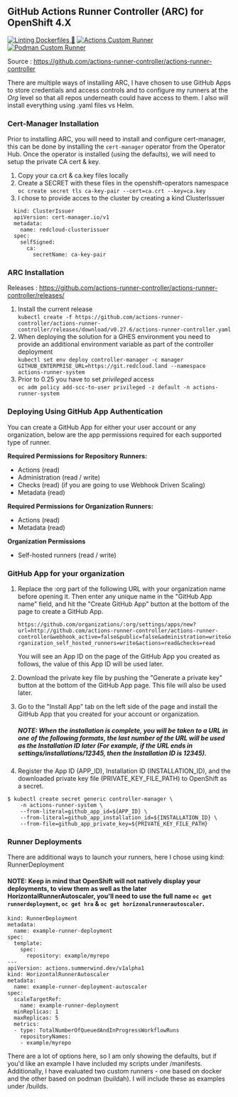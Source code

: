 ## GitHub Actions Runner Controller (ARC) for OpenShift 4.X
[![Linting Dockerfiles 🐳](https://github.com/ocpdude/actions-runner-controller/actions/workflows/docker-linter.yaml/badge.svg)](https://github.com/ocpdude/actions-runner-controller/actions/workflows/docker-linter.yaml) [![Actions Custom Runner](https://github.com/ocpdude/actions-runner-controller/actions/workflows/actions-custom-runner.yaml/badge.svg)](https://github.com/ocpdude/actions-runner-controller/actions/workflows/actions-custom-runner.yaml) [![Podman Custom Runner](https://github.com/ocpdude/actions-runner-controller/actions/workflows/podman-custom-runner.yaml/badge.svg)](https://github.com/ocpdude/actions-runner-controller/actions/workflows/podman-custom-runner.yaml) 

Source : https://github.com/actions-runner-controller/actions-runner-controller

There are multiple ways of installing ARC, I have chosen to use GitHub Apps to store credentials and access controls and to configure my runners at the *Org* level so that all repos underneath could have access to them. I also will install everything using .yaml files vs Helm.

### Cert-Manager Installation
Prior to installing ARC, you will need to install and configure cert-manager, this can be done by installing the `cert-manager` operator from the Operator Hub. Once the operator is installed (using the defaults), we will need to setup the private CA cert & key.

1. Copy your ca.crt & ca.key files locally
2. Create a SECRET with these files in the openshift-operators namespace \
  `oc create secret tls ca-key-pair --cert=ca.crt --key=ca.key`
3. I chose to provide acces to the cluster by creating a kind ClusterIssuer
  ```
    kind: ClusterIssuer
    apiVersion: cert-manager.io/v1
    metadata:
      name: redcloud-clusterissuer
    spec:
      selfSigned:
        ca:
          secretName: ca-key-pair
```

### ARC Installation
Releases : https://github.com/actions-runner-controller/actions-runner-controller/releases/

1. Install the current release \
`kubectl create -f https://github.com/actions-runner-controller/actions-runner-controller/releases/download/v0.27.6/actions-runner-controller.yaml`
2. When deploying the solution for a GHES environment you need to provide an additional environment variable as part of the controller deployment \
`kubectl set env deploy controller-manager -c manager GITHUB_ENTERPRISE_URL=https://git.redcloud.land --namespace actions-runner-system`
3. Prior to 0.25 you have to set _privileged_ access \
`oc adm policy add-scc-to-user privileged -z default -n actions-runner-system`

### Deploying Using GitHub App Authentication
You can create a GitHub App for either your user account or any organization, below are the app permissions required for each supported type of runner.

**Required Permissions for Repository Runners:**
* Actions (read)
* Administration (read / write)
* Checks (read) (if you are going to use Webhook Driven Scaling)
* Metadata (read)

**Required Permissions for Organization Runners:**
* Actions (read)
* Metadata (read)

**Organization Permissions**
* Self-hosted runners (read / write)

### GitHub App for your organization
1. Replace the :org part of the following URL with your organization name before opening it. Then enter any unique name in the "GitHub App name" field, and hit the "Create GitHub App" button at the bottom of the page to create a GitHub App.

    `https://github.com/organizations/:org/settings/apps/new?url=http://github.com/actions-runner-controller/actions-runner-controller&webhook_active=false&public=false&administration=write&organization_self_hosted_runners=write&actions=read&checks=read`

    You will see an App ID on the page of the GitHub App you created as follows, the value of this App ID will be used later.

2. Download the private key file by pushing the "Generate a private key" button at the bottom of the GitHub App page. This file will also be used later.
3. Go to the "Install App" tab on the left side of the page and install the GitHub App that you created for your account or organization.
    ##### NOTE: When the installation is complete, you will be taken to a URL in one of the following formats, the last number of the URL will be used as the Installation ID later (For example, if the URL ends in settings/installations/12345, then the Installation ID is 12345).
4. Register the App ID (APP_ID), Installation ID (INSTALLATION_ID), and the downloaded private key file (PRIVATE_KEY_FILE_PATH) to OpenShift as a secret.
```
$ kubectl create secret generic controller-manager \
    -n actions-runner-system \
    --from-literal=github_app_id=${APP_ID} \
    --from-literal=github_app_installation_id=${INSTALLATION_ID} \
    --from-file=github_app_private_key=${PRIVATE_KEY_FILE_PATH}
```

### Runner Deployments
There are additional ways to launch your runners, here I chose using kind: RunnerDeployment
#### NOTE: Keep in mind that OpenShift will not natively display your deployments, to view them as well as the later HorizontalRunnerAutoscaler, you'll need to use the full name `oc get runnerdeployment`, `oc get hra` & `oc get horizonalrunnerautoscaler`.

``` apiVersion: actions.summerwind.dev/v1alpha1
kind: RunnerDeployment
metadata:
  name: example-runner-deployment
spec:
  template:
    spec:
      repository: example/myrepo
---
apiVersion: actions.summerwind.dev/v1alpha1
kind: HorizontalRunnerAutoscaler
metadata:
  name: example-runner-deployment-autoscaler
spec:
  scaleTargetRef:
    name: example-runner-deployment
  minReplicas: 1
  maxReplicas: 5
  metrics:
  - type: TotalNumberOfQueuedAndInProgressWorkflowRuns
    repositoryNames:
    - example/myrepo
```

There are a lot of options here, so I am only showing the defaults, but if you'd like an example I have included my scripts under /manifests. Additionally, I have evaluated two custom runners - one based on docker and the other based on podman (buildah). I will include these as examples under /builds.





<!-- https://git.redcloud.land/organizations/ocpdude/settings/apps/new?url=http://github.com/actions/actions-runner-controller&webhook_active=false&public=false&administration=write&organization_self_hosted_runners=write&actions=read&checks=read

app id: 24
install id: 49

kubectl create secret generic controller-manager -n actions-runner-system --from-literal=github_app_id=24 --from-literal=github_app_installation_id=49 --from-file=github_app_private_key=/Users/shaker/Downloads/actions-runner-system.2024-01-10.private-key.pem -->



